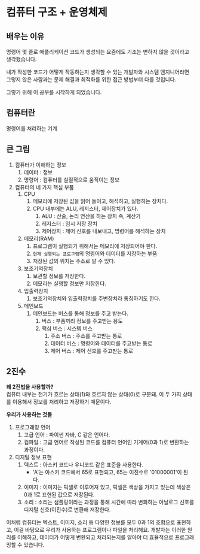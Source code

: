 # 컴퓨터 구조 + 운영체제

## 배우는 이유
명령어 몇 줄로 애플리케이션 코드가 생성되는 요즘에도 기초는 변하지 않을 것이라고 생각했습니다.

내가 작성한 코드가 어떻게 작동하는지 생각할 수 있는 개발자와 시스템 엔지니어라면 그렇지 않은 사람과는 문제 해결과 최적화를 위한 접근 방법부터 다를 것입니다. 

그렇기 위해 이 공부를 시작하게 되었습니다.


## 컴퓨터란
명령어를 처리하는 기계

## 큰 그림
1. 컴퓨터가 이해하는 정보
   1. 데이터 : 정보
   2. 명령어 : 컴퓨터를 실질적으로 움직이는 정보
2. 컴퓨터의 네 가지 핵심 부품
   1. CPU
      1. 메모리에 저장된 값을 읽어 들이고, 해석하고, 실행하는 장치다.
      2. CPU 내부에는 ALU, 레지스터, 제어장치가 있다.
         1. ALU : 산술, 논리 연산을 하는 장치 즉, 계산기
         2. 레지스터 : 임시 저장 장치
         3. 제어장치 : 제어 신호를 내보내고, 명령어를 해석하는 장치
   2. 메모리(RAM)
      1. 프로그램이 실행되기 위해서는 메모리에 저장되어야 한다.
      2. `현재 실행되는 프로그램`의 명령어와 데이터를 저장하는 부품
      3. 저장된 값의 위치는 주소로 알 수 있다.
   3. 보조기억장치
      1. 보관할 정보를 저장한다.
      2. 메모리는 실행할 정보만 저장한다.
   4. 입출력장치
      1. 보조기억장치와 입출력장치를 주변장치라 통칭하기도 한다.
   5. 메인보드
      1. 메인보드는 버스를 통해 정보를 주고 받는다.
         1. 버스 : 부품끼리 정보를 주고받는 용도 
         2. 핵심 버스 : 시스템 버스
            1. 주소 버스 : 주소를 주고받는 통로
            2. 데이터 버스 : 명령어와 데이터를 주고받는 통로
            3. 제어 버스 : 제어 신호를 주고받는 통로

## 2진수 

**왜 2진법을 사용할까?**   
컴퓨터 내부는 전기가 흐르는 상태(1)와 흐르지 않는 상태(0)로 구분돼. 이 두 가지 상태를 이용해서 정보를 처리하고 저장하기 때문이다.

**우리가 사용하는 것들**
1. 프로그래밍 언어
   1. 고급 언어 : 파이썬 자바, C 같은 언어다.
   2. 컴파일 : 고급 언어로 작성된 코드를 컴퓨터 언어인 기계어(0과 1)로 변환하는 과정이다.
2. 디지털 정보 표현
   1. 텍스트 : 아스키 코드나 유니코드 같은 표준을 사용한다.
      - 'A'는 아스키 코드에서 65로 표현되고, 65는 이진수로 '01000001'이 된다.
   2. 이미지 : 이미지는 픽셀로 이루어져 있고, 픽셀은 색상을 가지고 있는데 색상은 0과 1로 표현된 값으로 저장된다.
   3. 소리 : 소리는 샘플링이라는 과정을 통해 시간에 따라 변화하는 아날로그 신호를 디지털 신호(이진수)로 변환해 저장한다.

이처럼 컴퓨터는 텍스트, 이미지, 소리 등 다양한 정보를 모두 0과 1의 조합으로 표현하고, 이걸 바탕으로 우리가 사용하는 프로그램이나 파일을 처리해요. 개발자는 이러한 원리를 이해하고, 데이터가 어떻게 변환되고 처리되는지를 알아야 더 효율적으로 프로그래밍할 수 있습니다.



